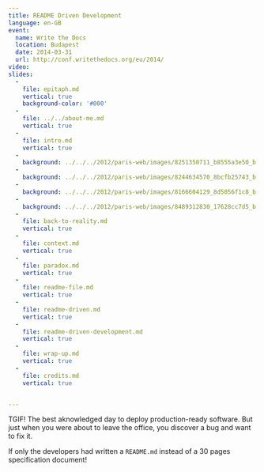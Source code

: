 ```yaml
---
title: README Driven Development
language: en-GB
event:
  name: Write the Docs
  location: Budapest
  date: 2014-03-31
  url: http://conf.writethedocs.org/eu/2014/
video:
slides:
  -
    file: epitaph.md
    vertical: true
    background-color: '#000'
  -
    file: ../../about-me.md
    vertical: true
  -
    file: intro.md
    vertical: true
  -
    background: ../../../2012/paris-web/images/8251350711_b8555a3e50_b.jpg
  -
    background: ../../../2012/paris-web/images/8244634570_8bcfb25743_b.jpg
  -
    background: ../../../2012/paris-web/images/8166604129_8d5056f1c8_b.jpg
  -
    background: ../../../2012/paris-web/images/8489312830_17628cc7d5_b.jpg
  -
    file: back-to-reality.md
    vertical: true
  -
    file: context.md
    vertical: true
  -
    file: paradox.md
    vertical: true
  -
    file: readme-file.md
    vertical: true
  -
    file: readme-driven.md
    vertical: true
  -
    file: readme-driven-development.md
    vertical: true
  -
    file: wrap-up.md
    vertical: true
  -
    file: credits.md
    vertical: true


---
```


TGIF! The best aknowledged day to deploy production-ready software. But just when you were about to leave the office,
you discover a bug and want to fix it.

If only the developers had written a `README.md` instead of a 30 pages specification document!